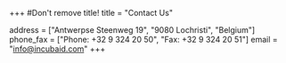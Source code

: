 +++
#Don't remove title!
title = "Contact Us"

address = ["Antwerpse Steenweg 19", "9080 Lochristi", "Belgium"]
phone_fax = ["Phone: +32 9 324 20 50", "Fax: +32 9 324 20 51"]
email = "info@incubaid.com"
+++
